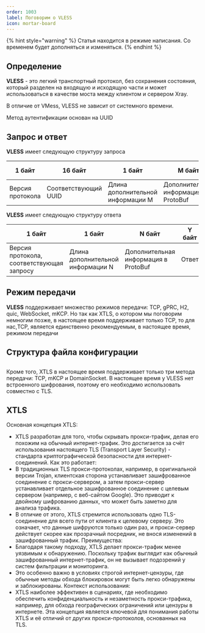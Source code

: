 ```yaml
---
order: 1003
label: Поговорим о VLESS
icon: mortar-board
---
```

{% hint style="warning" %}
Статья находится в режиме написания. Со временем будет дополняться и изменяться. 
{% endhint %}
## Определение
**VLESS** - это легкий транспортный протокол, без сохранения состояния, который разделен на входящую и исходящую части и может использоваться в качестве моста между клиентом и сервером Xray.

В отличие от VMess, VLESS не зависит от системного времени.

Метод аутентификации основан на UUID

## Запрос и ответ
**VLESS** имеет следующую структуру запроса

|  1 байт           | 16 байт        | 1 байт                          | M байт                         | 1 байт      | 2 байта | 1 байт       | S байт | X байт      |
| ---------------- | --------------- | ------------------------------- | ------------------------------- | ----------- | ------- | ------------ | ------- | ------------ |
| Версия протокола | Соответствующий UUID | Длина дополнительной информации M | Дополнительная информация в ProtoBuf | Инструкции | Порт    | Тип адреса | Адресс | Запрос |

**VLESS** имеет следующую структуру ответа

| 1 байт                                        | 1 байт                             | N байт                            | Y байт       |
| --------------------------------------------- | ---------------------------------- | ---------------------------------- | ------------- |
| Версия протокола, соответствующая запросу | Длина дополнительной информации N | Дополнительная информация в ProtoBuf | Ответ |
##  Режим передачи
**VLESS** поддерживает множество режимов передачи: TCP, gPRC, H2, quic, WebSocket, mKCP.
Но так как XTLS, о котором мы поговорим немногим позже, в настоящее время поддерживает только TCP, то для нас,TCP, является единственно рекомендуемым, в настоящее время, режимом передачи
## Cтруктура файла конфигурации
## 
## 
## 


Кроме того, XTLS в настоящее время поддерживает только три метода передачи: TCP, mKCP и DomainSocket.
В настоящее время у VLESS нет встроенного шифрования, поэтому его необходимо использовать совместно с TLS.

## XTLS

Основная концепция XTLS:
* XTLS разработан для того, чтобы скрывать прокси-трафик, делая его похожим на обычный интернет-трафик. Это достигается за счёт использования настоящего TLS (Transport Layer Security) - стандарта криптографической безопасности для интернет-соединений.
Как это работает:
* В традиционных TLS прокси-протоколах, например, в оригинальной версии Trojan, клиентская сторона устанавливает зашифрованное соединение с прокси-сервером, а затем прокси-сервер устанавливает отдельное зашифрованное соединение с целевым сервером (например, с веб-сайтом Google). Это приводит к двойному шифрованию данных, что может быть заметно для анализа трафика.
* В отличие от этого, XTLS стремится использовать одно TLS-соединение для всего пути от клиента к целевому серверу. Это означает, что данные шифруются только один раз, и прокси-сервер действует скорее как прозрачный посредник, не внося изменений в зашифрованный трафик.
Преимущества:
* Благодаря такому подходу, XTLS делает прокси-трафик менее уязвимым к обнаружению. Поскольку трафик выглядит как обычный зашифрованный интернет-трафик, он не вызывает подозрений у систем фильтрации и мониторинга.
* Это особенно важно в условиях строгой интернет-цензуры, где обычные методы обхода блокировок могут быть легко обнаружены и заблокированы.
Контекст использования:
* XTLS наиболее эффективен в сценариях, где необходимо обеспечить конфиденциальность и незаметность прокси-трафика, например, для обхода географических ограничений или цензуры в интернете.
Эта концепция является ключевой для понимания работы XTLS и её отличий от других прокси-протоколов, основанных на TLS.


